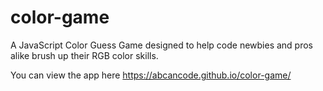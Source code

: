 # color-game
A JavaScript Color Guess Game designed to help code newbies and pros alike brush up their RGB color skills. 

You can view the app here https://abcancode.github.io/color-game/
